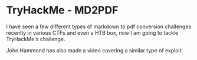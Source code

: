 # TryHackMe - MD2PDF
I have seen a few different types of markdown to pdf conversion challenges recently in various CTFs and even a HTB box, now I am going to tackle TryHackMe's challenge.

John Hammond has also made a video covering a similar type of exploit.

### 